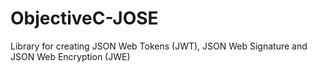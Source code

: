 ObjectiveC-JOSE
===============

Library for creating JSON Web Tokens (JWT), JSON Web Signature and JSON Web Encryption (JWE)
